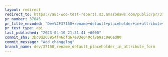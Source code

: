 ```yaml
---
layout: redirect
redirect_to: https://a8c-woo-test-reports.s3.amazonaws.com/public/pr/37645/api/index.html
pr_number: 37645
pr_title_encoded: "Dev%2F37158+rename+default+placeholder+in+attribute+form"
pr_test_type: api
last_published: "2023-04-10 21:31:41 +0000"
commit_sha: 3bc0d265954f46dfd67e83e040cf8b9ac0e6ed00
commit_message: "Add changelog"
branch_name: dev/37158_rename_default_placeholder_in_attribute_form
---
```


